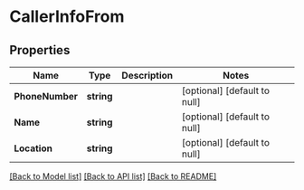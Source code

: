 # CallerInfoFrom

## Properties
Name | Type | Description | Notes
------------ | ------------- | ------------- | -------------
**PhoneNumber** | **string** |  | [optional] [default to null]
**Name** | **string** |  | [optional] [default to null]
**Location** | **string** |  | [optional] [default to null]

[[Back to Model list]](../README.md#documentation-for-models) [[Back to API list]](../README.md#documentation-for-api-endpoints) [[Back to README]](../README.md)



